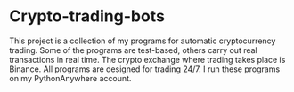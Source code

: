 # Crypto-trading-bots
This project is a collection of my programs for automatic cryptocurrency trading. Some of the programs are test-based, others carry out real transactions in real time. The crypto exchange where trading takes place is Binance. All programs are designed for trading 24/7. I run these programs on my PythonAnywhere account.
